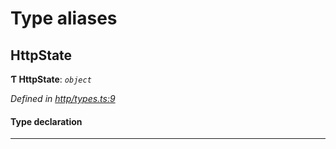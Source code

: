 

# Type aliases

<a id="httpstate"></a>

##  HttpState

**Ƭ HttpState**: *`object`*

*Defined in [http/types.ts:9](https://github.com/polkadot-js/api/blob/ed1ad05/packages/rpc-provider/src/http/types.ts#L9)*

#### Type declaration

___

